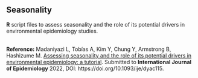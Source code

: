 ## Seasonality
**R** script files to assess seasonality and the role of its potential drivers in environmental epidemiology studies.

<br>
<b>Reference:</b> Madaniyazi L, Tobías A, Kim Y, Chung Y, Armstrong B, Hashizume M. <a href="https://academic.oup.com/ije/advance-article/doi/10.1093/ije/dyac115/6593248" target="_blank">Assessing seasonality and the role of its potential drivers in environmental epidemiology: a tutorial</a>. Submitted to <b>International Journal of Epidemiology</b> 2022, DOI: https://doi.org/10.1093/ije/dyac115.
